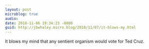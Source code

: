 ```yaml
---
layout: post
microblog: true
audio: 
date: 2018-11-06 19:34:23 -0800
guid: http://jbwhaley.micro.blog/2018/11/07/it-blows-my.html
---
```

It blows my mind that any sentient organism would vote for Ted Cruz.
